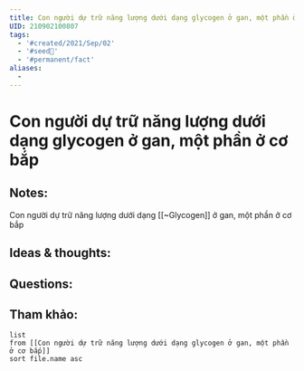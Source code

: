 ```yaml
---
title: Con người dự trữ năng lượng dưới dạng glycogen ở gan, một phần ở cơ bắp
UID: 210902100807
tags:
  - '#created/2021/Sep/02'
  - '#seed🥜'
  - '#permanent/fact'
aliases:
  - 
---
```

# Con người dự trữ năng lượng dưới dạng glycogen ở gan, một phần ở cơ bắp

## Notes:
Con người dự trữ năng lượng dưới dạng [[~Glycogen]] ở gan, một phần ở cơ bắp

## Ideas & thoughts:

## Questions:


## Tham khảo:
```dataview
list
from [[Con người dự trữ năng lượng dưới dạng glycogen ở gan, một phần ở cơ bắp]]
sort file.name asc
```